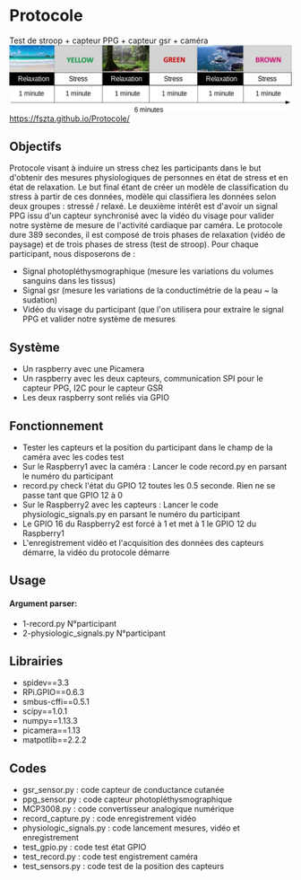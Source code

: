 # Protocole
Test de stroop + capteur PPG + capteur gsr + caméra 
<img src="/images/protocole.png"/>
<br/> https://fszta.github.io/Protocole/
<p>
  <h2>Objectifs</h2>
  Protocole visant à induire un stress chez les participants dans le but d'obtenir des mesures physiologiques de personnes en état                de stress et en état de relaxation. Le but final étant de créer un modèle de classification du stress à partir de ces données, modèle qui classifiera les données selon deux groupes : stressé / relaxé. Le deuxième intérêt est d'avoir un signal PPG issu d'un capteur synchronisé avec la vidéo du visage pour valider notre système de mesure de l'activité cardiaque par caméra.
  Le protocole dure 389 secondes, il est composé de trois phases de relaxation (vidéo de paysage) et de trois phases de stress (test de stroop). Pour chaque participant, nous disposerons de :
  <ul>
  <li>Signal photopléthysmographique (mesure les variations du volumes sanguins dans les tissus)</li>
  <li>Signal gsr (mesure les variations de la conductimétrie de la peau ~ la sudation)</li>
  <li>Vidéo du visage du participant (que l'on utilisera pour extraire le signal PPG et valider notre système de mesures</li>
  </ul>
</p>

<h2>Système</h2>
<ul>
  <li>Un raspberry avec une Picamera</li>
  <li>Un raspberry avec les deux capteurs, communication SPI pour le capteur PPG, I2C pour le capteur GSR</li>
  <li>Les deux raspberry sont reliés via GPIO</li>
</ul>

<h2>Fonctionnement</h2>
<ul>
  <li>Tester les capteurs et la position du participant dans le champ de la caméra avec les codes test</li>
  <li>Sur le Raspberry1 avec la caméra : Lancer le code record.py en parsant le numéro du participant</li>
  <li>record.py check l'état du GPIO 12 toutes les 0.5 seconde. Rien ne se passe tant que GPIO 12 à 0</li>
  <li>Sur le Raspberry2 avec les capteurs : Lancer le code physiologic_signals.py en parsant le numéro du participant</li>
  <li>Le GPIO 16 du Raspberry2 est forcé à 1 et met à 1 le GPIO 12 du Raspberry1</li>
  <li>L'enregistrement vidéo et l'acquisition des données des capteurs démarre, la vidéo du protocole démarre</li>
</ul>

<h2>Usage</h2>
<h4>Argument parser:</h4>
<ul>
  <li>1-record.py N°participant</li>
  <li>2-physiologic_signals.py N°participant</li>
</ul>

<h2>Librairies</h2>
<ul>
  <li>spidev==3.3</li>
  <li>RPi.GPIO==0.6.3</li>
  <li>smbus-cffi==0.5.1</li>
  <li>scipy==1.0.1</li>
  <li>numpy==1.13.3</li>
  <li>picamera==1.13</li>
  <li>matpotlib==2.2.2</li>
</ul>

<h2>Codes</h2>
<ul>
  <li>gsr_sensor.py : code capteur de conductance cutanée</li>
  <li>ppg_sensor.py : code capteur photopléthysmographique</li>
  <li>MCP3008.py : code convertisseur analogique numérique</li>
  <li>record_capture.py : code enregistrement vidéo</li>
  <li>physiologic_signals.py : code lancement mesures, vidéo et enregistrement</li>
  <li>test_gpio.py : code test état GPIO</li>
  <li>test_record.py : code test engistrement caméra</li>
  <li>test_sensors.py : code test de la position des capteurs</li>
</ul>

